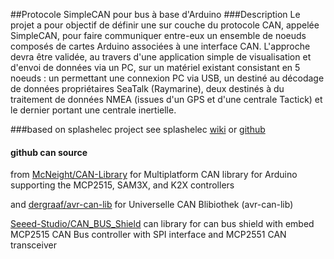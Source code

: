 ##Protocole SimpleCAN pour bus à base d'Arduino
###Description 
Le projet a pour objectif de définir une sur couche du protocole CAN, appelée SimpleCAN, pour faire communiquer entre-eux un ensemble de noeuds composés de cartes Arduino associées à une interface CAN.
L'approche devra être validée, au travers d'une application simple de visualisation et d'envoi de données via un PC, sur un matériel existant consistant en 5 noeuds : un permettant une connexion PC via USB, 
un destiné au décodage de données propriétaires SeaTalk (Raymarine), deux destinés à du traitement de données NMEA (issues d'un GPS et d'une centrale Tactick) et le dernier portant une centrale inertielle.

###based on splashelec project 
see splashelec [wiki](http://wiki.splashelec.com/) or [github](https://github.com/splashelec/splashelec) 

#### github can source 
from [McNeight/CAN-Library](https://github.com/McNeight/CAN-Library) for Multiplatform CAN library for Arduino supporting the MCP2515, SAM3X, and K2X controllers 

and [dergraaf/avr-can-lib](https://github.com/dergraaf/avr-can-lib) for Universelle CAN Blibiothek (avr-can-lib)

[Seeed-Studio/CAN_BUS_Shield](https://github.com/Seeed-Studio/CAN_BUS_Shield) can library for can bus shield with embed MCP2515 CAN Bus controller with SPI interface and MCP2551 CAN transceiver
